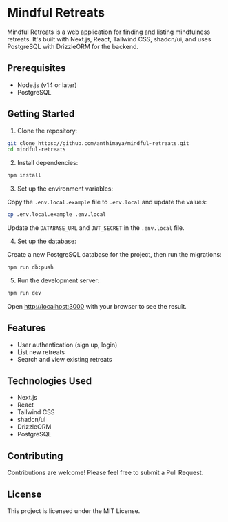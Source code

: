 # Mindful Retreats

Mindful Retreats is a web application for finding and listing mindfulness retreats. It's built with Next.js, React, Tailwind CSS, shadcn/ui, and uses PostgreSQL with DrizzleORM for the backend.

## Prerequisites

- Node.js (v14 or later)
- PostgreSQL

## Getting Started

1. Clone the repository:

```bash
git clone https://github.com/anthimaya/mindful-retreats.git
cd mindful-retreats
```

2. Install dependencies:

```bash
npm install
```

3. Set up the environment variables:

Copy the `.env.local.example` file to `.env.local` and update the values:

```bash
cp .env.local.example .env.local
```

Update the `DATABASE_URL` and `JWT_SECRET` in the `.env.local` file.

4. Set up the database:

Create a new PostgreSQL database for the project, then run the migrations:

```bash
npm run db:push
```

5. Run the development server:

```bash
npm run dev
```

Open [http://localhost:3000](http://localhost:3000) with your browser to see the result.

## Features

- User authentication (sign up, login)
- List new retreats
- Search and view existing retreats

## Technologies Used

- Next.js
- React
- Tailwind CSS
- shadcn/ui
- DrizzleORM
- PostgreSQL

## Contributing

Contributions are welcome! Please feel free to submit a Pull Request.

## License

This project is licensed under the MIT License.
